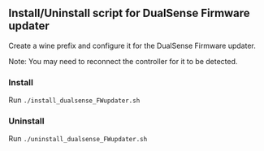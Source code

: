 ## Install/Uninstall script for DualSense Firmware updater

Create a wine prefix and configure it for the DualSense Firmware updater.

Note: You may need to reconnect the controller for it to be detected.

### Install
Run `./install_dualsense_FWupdater.sh`
### Uninstall
Run `./uninstall_dualsense_FWupdater.sh`
